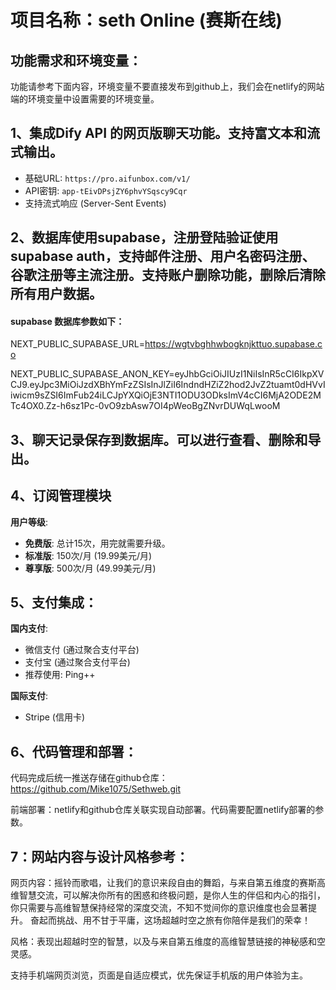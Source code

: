

# 项目名称：seth Online (赛斯在线)

## 功能需求和环境变量：

功能请参考下面内容，环境变量不要直接发布到github上，我们会在netlify的网站端的环境变量中设置需要的环境变量。

## 1、集成Dify API 的网页版聊天功能。支持富文本和流式输出。

- 基础URL: `https://pro.aifunbox.com/v1/`
- API密钥: `app-tEivDPsjZY6phvYSqscy9Cqr`
- 支持流式响应 (Server-Sent Events)

## 2、数据库使用supabase，注册登陆验证使用supabase auth，支持邮件注册、用户名密码注册、谷歌注册等主流注册。支持账户删除功能，删除后清除所有用户数据。

#### supabase 数据库参数如下：

NEXT_PUBLIC_SUPABASE_URL=https://wgtvbghhwbogknjkttuo.supabase.co

NEXT_PUBLIC_SUPABASE_ANON_KEY=eyJhbGciOiJIUzI1NiIsInR5cCI6IkpXVCJ9.eyJpc3MiOiJzdXBhYmFzZSIsInJlZiI6IndndHZiZ2hod2JvZ2tuamt0dHVvIiwicm9sZSI6ImFub24iLCJpYXQiOjE3NTI1ODU3ODksImV4cCI6MjA2ODE2MTc4OX0.Zz-h6sz1Pc-0vO9zbAsw7OI4pWeoBgZNvrDUWqLwooM

## 3、聊天记录保存到数据库。可以进行查看、删除和导出。

## 4、订阅管理模块

**用户等级**:

- **免费版**: 总计15次，用完就需要升级。
- **标准版**: 150次/月 (19.99美元/月)
- **尊享版**: 500次/月 (49.99美元/月)

## 5、支付集成：

**国内支付**:

- 微信支付 (通过聚合支付平台)
- 支付宝 (通过聚合支付平台)
- 推荐使用: Ping++ 

**国际支付**:

- Stripe (信用卡)

## 6、代码管理和部署：

代码完成后统一推送存储在github仓库：https://github.com/Mike1075/Sethweb.git

前端部署：netlify和github仓库关联实现自动部署。代码需要配置netlify部署的参数。

## 7：网站内容与设计风格参考：

网页内容：摇铃而歌唱，让我们的意识来段自由的舞蹈，与来自第五维度的赛斯高维智慧交流，可以解决你所有的困惑和终极问题，是你人生的伴侣和内心的指引，你只需要与高维智慧保持经常的深度交流，不知不觉间你的意识维度也会显著提升。
奋起而挑战、用不甘于平庸，这场超越时空之旅有你陪伴是我们的荣幸！

风格：表现出超越时空的智慧，以及与来自第五维度的高维智慧链接的神秘感和空灵感。

支持手机端网页浏览，页面是自适应模式，优先保证手机版的用户体验为主。
